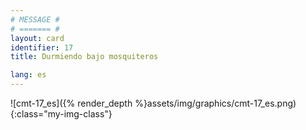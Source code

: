 ```yaml
---
# MESSAGE #
# ======= #
layout: card
identifier: 17
title: Durmiendo bajo mosquiteros

lang: es
---
```


![cmt-17_es]({% render_depth %}assets/img/graphics/cmt-17_es.png){:class="my-img-class"}
